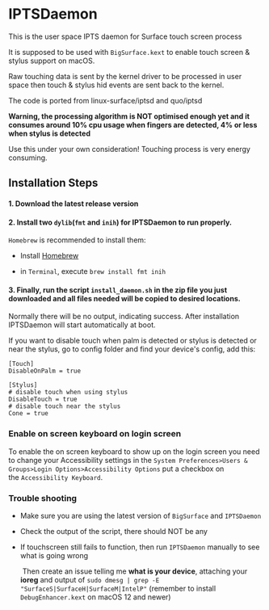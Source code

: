 # IPTSDaemon

This is the user space IPTS daemon for Surface touch screen process

It is supposed to be used with `BigSurface.kext` to enable touch screen & stylus support on macOS.

Raw touching data is sent by the kernel driver to be processed in user space then touch & stylus hid events are sent back to the kernel.

The code is ported from linux-surface/iptsd and quo/iptsd

**Warning, the processing algorithm is NOT optimised enough yet and it consumes around 10% cpu usage when fingers are detected, 4% or less when stylus is detected**

Use this under your own consideration! Touching process is very energy consuming.

## Installation Steps
#### 1. Download the latest release version

#### 2. Install two `dylib`(`fmt` and `inih`) for IPTSDaemon to run properly.

`Homebrew` is recommended to install them:

- Install [Homebrew](https://brew.sh)

- in `Terminal`, execute `brew install fmt inih`

#### 3. Finally, run the script `install_daemon.sh` in the zip file you just downloaded and all files needed will be copied to desired locations. 

Normally there will be no output, indicating success. After installation IPTSDaemon will start automatically at boot.

If you want to disable touch when palm is detected or stylus is detected or near the stylus, go to config folder and find your device's config, add this:

```
[Touch]
DisableOnPalm = true

[Stylus]
# disable touch when using stylus
DisableTouch = true
# disable touch near the stylus
Cone = true
```

### Enable on screen keyboard on login screen

To enable the on screen keyboard to show up on the login screen you need to change your Accessibility settings in the `System Preferences>Users & Groups>Login Options>Accessibility Options` put a checkbox on the `Accessibility Keyboard`.

### Trouble shooting

- Make sure you are using the latest version of `BigSurface` and `IPTSDaemon`

- Check the output of the script, there should NOT be any

- If touchscreen still fails to function, then run `IPTSDaemon` manually to see what is going wrong

  ​	Then create an issue telling me **what is your device**, attaching your **ioreg** and output of `sudo dmesg | grep -E "SurfaceS|SurfaceH|SurfaceM|IntelP"` (remember to install `DebugEnhancer.kext` on macOS 12 and newer)
